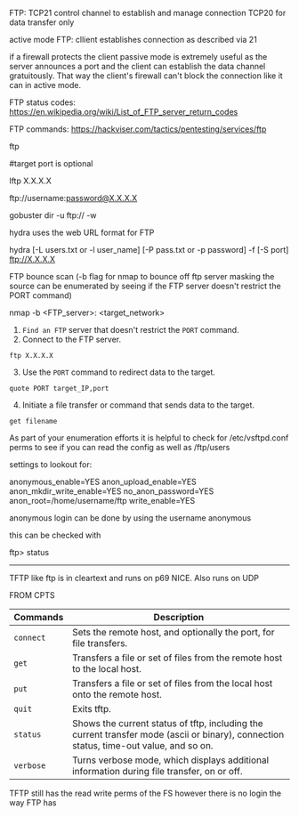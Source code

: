 FTP:
TCP21 control channel to establish and manage connection
TCP20 for data transfer only

active mode FTP: cllient establishes connection as described via 21 

if a firewall protects the client passive mode is extremely useful as the server announces a port and the client can establish the data channel gratuitously. That way the client's firewall can't block the connection like it can in active mode.


FTP status codes:
https://en.wikipedia.org/wiki/List_of_FTP_server_return_codes

FTP commands:
https://hackviser.com/tactics/pentesting/services/ftp

ftp <target-ip> <target-port>  
  
#target port is optional

lftp X.X.X.X

ftp://username:password@X.X.X.X

gobuster dir -u ftp://<target-ip> -w <wordlist-path>

hydra uses the web URL format for FTP

hydra [-L users.txt or -l user_name] [-P pass.txt or -p password] -f [-S port] ftp://X.X.X.X

FTP bounce scan (-b flag for nmap to bounce off ftp server masking the source can be enumerated by seeing if the FTP server doesn't restrict the PORT command)

nmap -b <FTP_server>:<port> <target_network>


1. `Find an FTP` server that doesn't restrict the `PORT` command.
2. Connect to the FTP server.

```
ftp X.X.X.X
```

3. Use the `PORT` command to redirect data to the target.

```
quote PORT target_IP,port
```

4. Initiate a file transfer or command that sends data to the target.

```
get filename
```

As part of your enumeration efforts it is helpful to check for /etc/vsftpd.conf perms to see if you can read the config as well as /ftp/users

settings to lookout for:

anonymous_enable=YES
anon_upload_enable=YES
anon_mkdir_write_enable=YES
no_anon_password=YES
anon_root=/home/username/ftp
write_enable=YES

anonymous login can be done by using the username anonymous

this can be checked with 

ftp> status


-----------------------------------

TFTP like ftp is in cleartext and runs on p69 NICE. Also runs on UDP 

FROM CPTS

|**Commands**|**Description**|
|---|---|
|`connect`|Sets the remote host, and optionally the port, for file transfers.|
|`get`|Transfers a file or set of files from the remote host to the local host.|
|`put`|Transfers a file or set of files from the local host onto the remote host.|
|`quit`|Exits tftp.|
|`status`|Shows the current status of tftp, including the current transfer mode (ascii or binary), connection status, time-out value, and so on.|
|`verbose`|Turns verbose mode, which displays additional information during file transfer, on or off.|
TFTP still has the read write perms of the FS however there is no login the way FTP has

